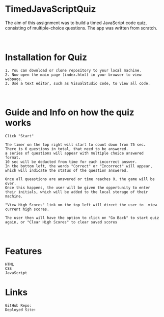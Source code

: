 # TimedJavaScriptQuiz

The aim of this assignment was to build a timed JavaScript code quiz, consisting of multiple-choice questions. The app was written from scratch.

<br>

# Installation for Quiz

    1. You can download or clone repository to your local machine.
    2. Now open the main page (index.html) in your browser to view webpage.
    3. Use a text editor, such as VisualStudio code, to view all code.

<br>

# Guide and Info on how the quiz works


    Click "Start"

    The timer on the top right will start to count down from 75 sec.
    There is 6 questions in total, that need to be answered.
    a series of questions will appear with multiple choice answered format.
    10 sec will be deducted from time for each incorrect answer.
    In the bottom left, the words "Correct" or "Incorrect" will appear, which will indicate the status of the question answered.
        
    Once all queastions are answered or time reaches 0, the game will be over.
    Once this happens, the user will be given the oppertunity to enter their initials, which will be added to the local storage of their machine.

    "View High Scores" link on the top left will direct the user to  view current high scores.

    The user then will have the option to click on "Go Back" to start quiz again, or "Clear High Scores" to clear saved scores

<br>

# Features

    HTML
    CSS
    JavaScript

# Links
    GitHub Repo:
    Deployed Site:


    

